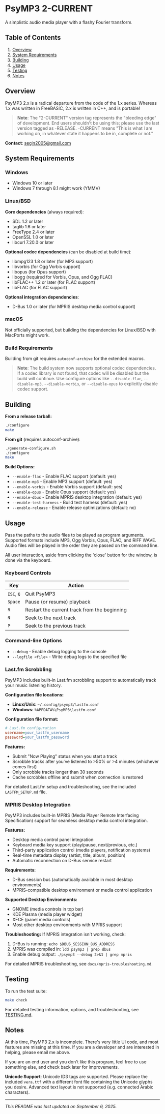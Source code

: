 # PsyMP3 2-CURRENT

A simplistic audio media player with a flashy Fourier transform.

## Table of Contents

1. [Overview](#overview)
2. [System Requirements](#system-requirements)
3. [Building](#building)
4. [Usage](#usage)
5. [Testing](#testing)
6. [Notes](#notes)

## Overview

PsyMP3 2.x is a radical departure from the code of the 1.x series. Whereas 1.x was written in FreeBASIC, 2.x is written in C++, and is portable!

> **Note**: The "2-CURRENT" version tag represents the "bleeding edge" of development. End users shouldn't be using this; please use the last version tagged as -RELEASE. -CURRENT means "This is what I am working on, in whatever state it happens to be in, complete or not."

**Contact**: <segin2005@gmail.com>

## System Requirements

### Windows
- Windows 10 or later
- Windows 7 through 8.1 might work (YMMV)

### Linux/BSD
**Core dependencies** (always required):
- SDL 1.2 or later
- taglib 1.6 or later
- FreeType 2.4 or later
- OpenSSL 1.0 or later
- libcurl 7.20.0 or later

**Optional codec dependencies** (can be disabled at build time):
- libmpg123 1.8 or later (for MP3 support)
- libvorbis (for Ogg Vorbis support)
- libopus (for Opus support)
- libogg (required for Vorbis, Opus, and Ogg FLAC)
- libFLAC++ 1.2 or later (for FLAC support)
- libFLAC (for FLAC support)

**Optional integration dependencies**:
- D-Bus 1.0 or later (for MPRIS desktop media control support)

### macOS
Not officially supported, but building the dependencies for Linux/BSD with MacPorts might work.

### Build Requirements
Building from git requires `autoconf-archive` for the extended macros.

> **Note**: The build system now supports optional codec dependencies. If a codec library is not found, that codec will be disabled but the build will continue. Use configure options like `--disable-flac`, `--disable-mp3`, `--disable-vorbis`, or `--disable-opus` to explicitly disable codec support.

## Building

**From a release tarball:**
```bash
./configure
make
```

**From git** (requires autoconf-archive):
```bash
./generate-configure.sh
./configure
make
```

**Build Options:**
- `--enable-flac` - Enable FLAC support (default: yes)
- `--enable-mp3` - Enable MP3 support (default: yes)  
- `--enable-vorbis` - Enable Vorbis support (default: yes)
- `--enable-opus` - Enable Opus support (default: yes)
- `--enable-dbus` - Enable MPRIS desktop integration (default: yes)
- `--enable-test-harness` - Build test harness (default: yes)
- `--enable-release` - Enable release optimizations (default: no)

## Usage

Pass the paths to the audio files to be played as program arguments. Supported formats include MP3, Ogg Vorbis, Opus, FLAC, and RIFF WAVE. Audio files will be played in the order they are passed on the command line.

All user interaction, aside from clicking the 'close' button for the window, is done via the keyboard.

### Keyboard Controls

| Key | Action |
|-----|--------|
| `ESC`, `Q` | Quit PsyMP3 |
| `Space` | Pause (or resume) playback |
| `R` | Restart the current track from the beginning |
| `N` | Seek to the next track |
| `P` | Seek to the previous track |

### Command-line Options

- `--debug` - Enable debug logging to the console
- `--logfile <file>` - Write debug logs to the specified file

### Last.fm Scrobbling

PsyMP3 includes built-in Last.fm scrobbling support to automatically track your music listening history.

**Configuration file locations:**
- **Linux/Unix**: `~/.config/psymp3/lastfm.conf`
- **Windows**: `%APPDATA%\PsyMP3\lastfm.conf`

**Configuration file format:**
```ini
# Last.fm configuration
username=your_lastfm_username
password=your_lastfm_password
```

**Features:**
- Submit "Now Playing" status when you start a track
- Scrobble tracks after you've listened to >50% or >4 minutes (whichever comes first)
- Only scrobble tracks longer than 30 seconds
- Cache scrobbles offline and submit when connection is restored

For detailed Last.fm setup and troubleshooting, see the included `LASTFM_SETUP.md` file.

### MPRIS Desktop Integration

PsyMP3 includes built-in MPRIS (Media Player Remote Interfacing Specification) support for seamless desktop media control integration.

**Features:**
- Desktop media control panel integration
- Keyboard media key support (play/pause, next/previous, etc.)
- Third-party application control (media players, notification systems)
- Real-time metadata display (artist, title, album, position)
- Automatic reconnection on D-Bus service restart

**Requirements:**
- D-Bus session bus (automatically available in most desktop environments)
- MPRIS-compatible desktop environment or media control application

**Supported Desktop Environments:**
- GNOME (media controls in top bar)
- KDE Plasma (media player widget)
- XFCE (panel media controls)
- Most other desktop environments with MPRIS support

**Troubleshooting:**
If MPRIS integration isn't working, check:
1. D-Bus is running: `echo $DBUS_SESSION_BUS_ADDRESS`
2. MPRIS was compiled in: `ldd psymp3 | grep dbus`
3. Enable debug output: `./psymp3 --debug 2>&1 | grep mpris`

For detailed MPRIS troubleshooting, see `docs/mpris-troubleshooting.md`.

## Testing

To run the test suite:

```bash
make check
```

For detailed testing information, options, and troubleshooting, see [TESTING.md](TESTING.md).

## Notes

At this time, PsyMP3 2.x is incomplete. There's very little UI code, and most features are missing at this time. If you are a developer and are interested in helping, please email me above.

If you are an end user and you don't like this program, feel free to use something else, and check back later for improvements.

**Unicode Support**: Unicode ID3 tags are supported. Please replace the included `vera.ttf` with a different font file containing the Unicode glyphs you desire. Advanced text layout is not supported (e.g. connected Arabic characters).

---

*This README was last updated on September 6, 2025.*